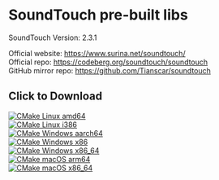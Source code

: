 # SoundTouch pre-built libs
SoundTouch Version: 2.3.1

Official website: https://www.surina.net/soundtouch/  
Official repo: https://codeberg.org/soundtouch/soundtouch  
GitHub mirror repo: https://github.com/Tianscar/soundtouch

## Click to Download
[![CMake Linux amd64](https://github.com/Tianscar/soundtouch-libs/actions/workflows/cmake-linux-amd64.yml/badge.svg)](https://github.com/Tianscar/soundtouch-libs/suites/6794704126/artifacts/260705755)  
[![CMake Linux i386](https://github.com/Tianscar/soundtouch-libs/actions/workflows/cmake-linux-i386.yml/badge.svg)](https://github.com/Tianscar/soundtouch-libs/suites/6794704491/artifacts/260705878)  
[![CMake Windows aarch64](https://github.com/Tianscar/soundtouch-libs/actions/workflows/cmake-windows-aarch64.yml/badge.svg)](https://github.com/Tianscar/soundtouch-libs/suites/6794705057/artifacts/260706325)  
[![CMake Windows x86](https://github.com/Tianscar/soundtouch-libs/actions/workflows/cmake-windows-x86.yml/badge.svg)](https://github.com/Tianscar/soundtouch-libs/suites/6794707930/artifacts/260706285)  
[![CMake Windows x86_64](https://github.com/Tianscar/soundtouch-libs/actions/workflows/cmake-windows-x86_64.yml/badge.svg)](https://github.com/Tianscar/soundtouch-libs/suites/6794705825/artifacts/260706264)  
[![CMake macOS arm64](https://github.com/Tianscar/soundtouch-libs/actions/workflows/cmake-macos-arm64.yml/badge.svg)](https://github.com/Tianscar/soundtouch-libs/suites/6794706218/artifacts/260706018)  
[![CMake macOS x86_64](https://github.com/Tianscar/soundtouch-libs/actions/workflows/cmake-macos-x86_64.yml/badge.svg)](https://github.com/Tianscar/soundtouch-libs/suites/6794706618/artifacts/260706050)
